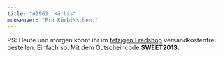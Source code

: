 ```yaml
---
title: "#2963: Kürbis"
mouseover: "Ein Kürbisschen."
---
```


PS: 
Heute und morgen könnt ihr im <a href="http://fred-o-mat.spreadshirt.net/" title="Fredshop">fetzigen Fredshop</a> versandkostenfrei bestellen. Einfach so.
Mit dem Gutscheincode
<strong>SWEET2013</strong>.

